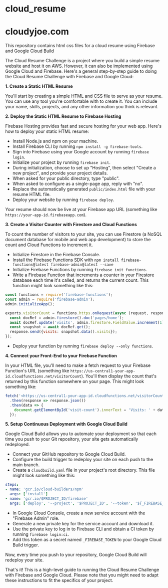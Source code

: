 # cloud_resume
# cloudyjoe.com
This repository contains html css files for a cloud resume using Firebase and Google Cloud Build

The Cloud Resume Challenge is a project where you build a simple resume website and host it on AWS. However, it can also be implemented using Google Cloud and Firebase. Here's a general step-by-step guide to doing the Cloud Resume Challenge with Firebase and Google Cloud:

**1. Create a Static HTML Resume**

You'll start by creating a simple HTML and CSS file to serve as your resume. You can use any tool you're comfortable with to create it. You can include your name, skills, projects, and any other information you think is relevant.

**2. Deploy the Static HTML Resume to Firebase Hosting**

Firebase Hosting provides fast and secure hosting for your web app. Here's how to deploy your static HTML resume:

- Install Node.js and npm on your machine.
- Install Firebase CLI by running `npm install -g firebase-tools`.
- Sign into Firebase using your Google account by running `firebase login`.
- Initialize your project by running `firebase init`.
- During initialization, choose to set up "Hosting", then select "Create a new project", and provide your project details.
- When asked for your public directory, type "public".
- When asked to configure as a single-page app, reply with "no".
- Replace the automatically generated `public/index.html` file with your resume HTML file.
- Deploy your website by running `firebase deploy`.

Your resume should now be live at your Firebase app URL (something like `https://your-app-id.firebaseapp.com`).

**3. Create a Visitor Counter with Firestore and Cloud Functions**

To count the number of visitors to your site, you can use Firestore (a NoSQL document database for mobile and web app development) to store the count and Cloud Functions to increment it.

- Initialize Firestore in the Firebase Console.
- Install the Firebase Functions SDK with `npm install firebase-functions@latest firebase-admin@latest --save`
- Initialize Firebase Functions by running `firebase init functions`.
- Write a Firebase Function that increments a counter in your Firestore database each time it's called, and returns the current count. This function might look something like this:

```jsx
const functions = require('firebase-functions');
const admin = require('firebase-admin');
admin.initializeApp();

exports.visitorCount = functions.https.onRequest(async (request, response) => {
  const docRef = admin.firestore().doc('pages/home');
  await docRef.update('visits', admin.firestore.FieldValue.increment(1));
  const snapshot = await docRef.get();
  response.send({visits: snapshot.data().visits});
});

```

- Deploy your function by running `firebase deploy --only functions`.

**4. Connect your Front-End to your Firebase Function**

In your HTML file, you'll need to make a fetch request to your Firebase Function's URL (something like `https://us-central1-your-app-id.cloudfunctions.net/visitorCount`). You'll then display the count that's returned by this function somewhere on your page. This might look something like:

```jsx
fetch('<https://us-central1-your-app-id.cloudfunctions.net/visitorCount>')
  .then(response => response.json())
  .then(data => {
    document.getElementById('visit-count').innerText = 'Visits: ' + data.visits;
  });

```

**5. Setup Continuous Deployment with Google Cloud Build**

Google Cloud Build allows you to automate your deployment so that each time you push to your Git repository, your site gets automatically redeployed.

- Connect your GitHub repository to Google Cloud Build.
- Configure the build trigger to redeploy your site on each push to the main branch.
- Create a `cloudbuild.yaml` file in your project's root directory. This file might look something like this:

```yaml
steps:
- name: 'gcr.io/cloud-builders/npm'
  args: ['install']
- name: 'gcr.io/$PROJECT_ID/firebase'
  args: ['deploy', '--project', '$PROJECT_ID', '--token', '${_FIREBASE_TOKEN}']

```

- In Google Cloud Console, create a new service account with the "Firebase Admin" role.
- Generate a new private key for the service account and download it.
- Use the private key to log in to Firebase CLI and obtain a CI token by running `firebase login:ci`.
- Add this token as a secret named `_FIREBASE_TOKEN` to your Google Cloud Build trigger.

Now, every time you push to your repository, Google Cloud Build will redeploy your site.

That's it! This is a high-level guide to running the Cloud Resume Challenge with Firebase and Google Cloud. Please note that you might need to adapt these instructions to fit the specifics of your project.
